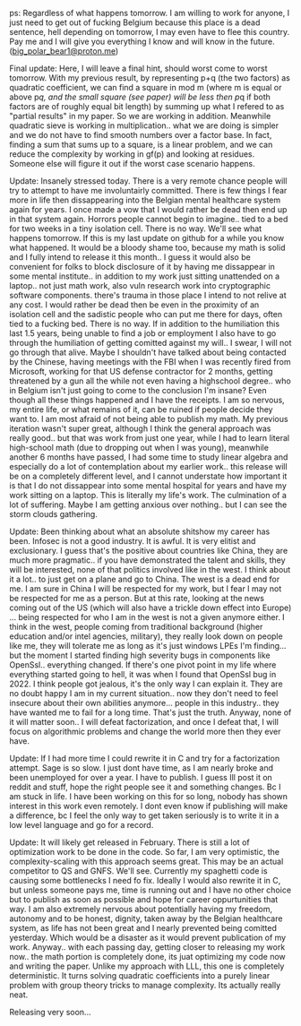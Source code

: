 ps: Regardless of what happens tomorrow. I am willing to work for anyone, I just need to get out of fucking Belgium because this place is a dead sentence, hell depending on tomorrow, I may even have to flee this country. Pay me and I will give you everything I know and will know in the future. (big_polar_bear1@proton.me) 

Final update: Here, I will leave a final hint, should worst come to worst tomorrow. With my previous result, by representing p+q (the two factors) as quadratic coefficient, we can find a square in mod m (where m is equal or above p*q, and the small square (see paper) will be less then p*q if both factors are of roughly equal bit length) by summing up what I refered to as "partial results" in my paper. So we are working in addition. Meanwhile quadratic sieve is working in multiplication.. what we are doing is simpler and we do not have to find smooth numbers over a factor base. In fact, finding a sum that sums up to a square, is a linear problem, and we can reduce the complexity by working in gf(p) and looking at residues. Someone else will figure it out if the worst case scenario happens. 

Update: Insanely stressed today. There is a very remote chance people will try to attempt to have me involuntairly committed. There is few things I fear more in life then dissappearing into the Belgian mental healthcare system again for years. I once made a vow that I would rather be dead then end up in that system again. Horrors people cannot begin to imagine.. tied to a bed for two weeks in a tiny isolation cell. There is no way. We'll see what happens tomorrow. If this is my last update on github for a while you know what happened. It would be a bloody shame too, because my math is solid and I fully intend to release it this month.. I guess it would also be convenient for folks to block disclosure of it by having me dissappear in some mental institute.. in addition to my work just sitting unattended on a laptop.. not just math work, also vuln research work into cryptographic software components. there's trauma in those place I intend to not relive at any cost. I would rather be dead then be even in the proximity of an isolation cell and the sadistic people who can put me there for days, often tied to a fucking bed. There is no way. If in addition to the humiliation this last 1.5 years, being unable to find a job or employment I also have to go through the humiliation of getting comitted against my will.. I swear, I will not go through that alive. Maybe I shouldn't have talked about being contacted by the Chinese, having meetings with the FBI when I was recently fired from Microsoft, working for that  US defense contractor for 2 months, getting threatened by a gun all the while not even having a highschool degree.. who in Belgium isn't just going to come to the conclusion I'm insane? Even though all these things happened and I have the receipts. I am so nervous, my entire life, or what remains of it, can be ruined if people decide they want to. I am most afraid of not being able to publish my math. My previous iteration wasn't super great, although I think the general approach was really good.. but that was work from just one year, while I had to learn literal high-school math (due to dropping out when I was young), meanwhile another 6 months have passed, I had some time to study linear algebra and especially do a lot of contemplation about my earlier work.. this release will be on a completely different level, and I cannot understate how important it is that I do not dissappear into some mental hospital for years and have my work sitting on a laptop. This is literally my life's work. The culmination of a lot of suffering. Maybe I am getting anxious over nothing.. but I can see the storm clouds gathering.

Update: Been thinking about what an absolute shitshow my career has been. Infosec is not a good industry. It is awful. It is very elitist and exclusionary. I guess that's the positive about countries like China, they are much more pragmatic.. if you have demonstrated the talent and skills, they will be interested, none of that politics involved like in the west. I think about it a lot.. to just get on a plane and go to China. The west is a dead end for me. I am sure in China I will be respected for my work, but I fear I may not be respected for me as a person. But at this rate, looking at the news coming out of the US (which will also have a trickle down effect into Europe) ... being respected for who I am in the west is not a given anymore either. I think in the west, people coming from traditional background (higher education and/or intel agencies, military), they really look down on people like me, they will tolerate me as long as it's just windows LPEs I'm finding... but the moment I started finding high severity bugs in components like OpenSsl.. everything changed. If there's one pivot point in my life where everything started going to hell, it was when I found that OpenSsl bug in 2022. I think people got jealous, it's the only way I can explain it. They are no doubt happy I am in my current situation.. now they don't need to feel insecure about their own abilities anymore... people in this industry.. they have wanted me to fail for a long time. That's just the truth. Anyway, none of it will matter soon.. I will defeat factorization, and once I defeat that, I will focus on algorithmic problems and change the world more then they ever have.

Update: If I had more time I could rewrite it in C and try for a factorization attempt. Sage is so slow. I just dont have time, as I am nearly broke and been unemployed for over a year. I have to publish. I guess Ill post it on reddit and stuff, hope the right people see it and something changes. Bc I am stuck in life. I have been working on this for so long, nobody has shown interest in this work even remotely. I dont even know if publishing will make a difference, bc I feel the only way to get taken seriously is to write it in a low level language and go for a record.

Update: It will likely get released in February. There is still a lot of optimization work to be done in the code.
So far, I am very optimistic, the complexity-scaling with this approach seems great. This may be an actual competitor to QS and GNFS. We'll see. Currently my spaghetti code is causing some bottlenecks I need fo fix. Ideally I would also rewrite it in C, but unless someone pays me, time is running out and I have no other choice but to publish  as soon as possible and hope for career oppurtunities that way. I am also extremely nervous about potentially having my freedom, autonomy and to be honest, dignity, taken away by the Belgian healthcare system, as life has not been great and I nearly prevented being comitted yesterday. Which would be a disaster as it would prevent publication of my work. Anyway.. with each passing day, getting closer to releasing my work now.. the math portion is completely done, its juat optimizing my code now and writing the paper. Unlike my approach with LLL, this one is completely deterministic. It turns solving quadratic coefficients into a purely linear problem with group theory tricks to manage complexity. Its actually really neat.

Releasing very soon...
